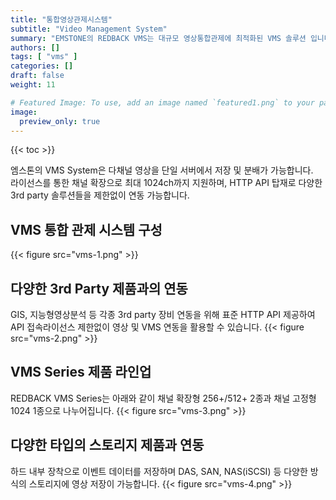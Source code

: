 ```yaml
---
title: "통합영상관제시스템"
subtitle: "Video Management System"
summary: "EMSTONE의 REDBACK VMS는 대규모 영상통합관제에 최적화된 VMS 솔루션 입니다."
authors: []
tags: [ "vms" ]
categories: []
draft: false
weight: 11

# Featured Image: To use, add an image named `featured1.png` to your page's folder.
image:
  preview_only: true
---
```


{{< toc >}}


엠스톤의 VMS System은 다채널 영상을 단일 서버에서 저장 및 분배가 가능합니다. 
<br>라이선스를 통한 채널 확장으로 최대 1024ch까지 지원하며, HTTP API 탑재로 다양한 3rd party 솔루션들을 제한없이 연동 가능합니다.



## VMS 통합 관제 시스템 구성 
{{< figure src="vms-1.png" >}}


## 다양한 3rd Party 제품과의 연동
GIS, 지능형영상분석 등 각종 3rd party 장비 연동을 위해 표준 HTTP API 제공하여 API 접속라이선스 제한없이 영상 및 VMS 연동을 활용할 수 있습니다. 
{{< figure src="vms-2.png" >}}


<div class="container">
<div class="row">
<div class="col-12 col-sm-6">

## VMS Series 제품 라인업
REDBACK VMS Series는 아래와 같이 채널 확장형 256+/512+ 2종과 채널 고정형 1024 1종으로 나누어집니다.
{{< figure src="vms-3.png" >}}
</div>

<div class="col-12 col-sm-6">

## 다양한 타입의 스토리지 제품과 연동
하드 내부 장착으로 이벤트 데이터를 저장하며 DAS, SAN, NAS(iSCSI) 등 다양한 방식의 스토리지에 영상 저장이 가능합니다.
{{< figure src="vms-4.png" >}}
</div>
</div>
</div>
